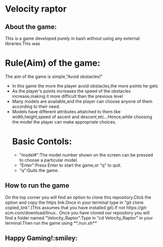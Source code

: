 # Velocity raptor
## About the game:
<span>This is a game developed purely in bash without using any external libraries.This was</span>
<h1>Rule(Aim) of the game:</h1>
<span>The aim of the game is simple,"Avoid obstacles!"</span>
<ul>
<li>In this game the more the player avoid obstacles,the more points he gets</li>
<li>As the player's points increases the speed of the obstacles increase,making it more difficult than the previous level</li>
<li>Many models are available,and the player can choose anyone of them according to their need.</li>
<li>Models have different attributes attatched to them like width,height,speed of ascent and descent,etc...Hence,while choosing the model the player  can make appropriate choices.</li>
<h1>Basic Contols:</h1>
<ul>
<li>"model#":The model number shown on the screen can be pressed to choose a particular model.</li>
<li>"Enter":Press Enter to start the game,or "q" to quit.</li>
<li>"q":Quits the game.</li>
</ul>
</ul>
<h2>How to run the game</h2>
On the top corner you will find an option to clone this repository.Click the option and copy the https link.Once in your terminal type in "git clone copied_link".(This assumes that you have installed git).If not https://git-scm.com/download/linux..
Once you have cloned our repository you will find a folder named "Velocity_Raptor".Type in "cd Velocity_Raptor" in your terminal.Then run the game using **./run.sh**
<h2>Happy Gaming!:smiley:</h2>
